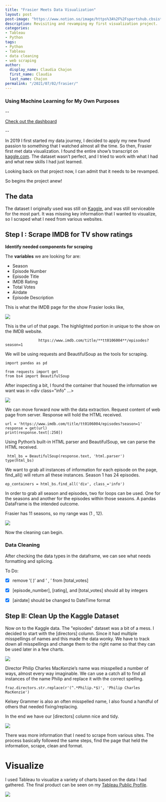 ```yaml
---
title: "Frasier Meets Data Visualization"
layout: post
post-image: "https://www.notion.so/image/https%3A%2F%2Fsportshub.cbsistatic.com%2Fi%2F2021%2F03%2F29%2Faf68ed8d-868c-47f0-b0f4-8ed3d7de7bee%2Ffrasier-getty-images-20103081.jpg?table=block&id=758b48a0-205c-4da0-8a73-4dd5398d353d&spaceId=279e2bad-bc05-4d2f-87de-ee82b8c06c0d&width=2000&userId=34b2b6cc-b80c-4b90-81e2-681ac9e1772c&cache=v2"
description: Revisiting and revamping my first visualization project.
categories:
- Tableau
- Python
tags:
- Python
- Tableau
- data cleaning
- web scraping
author:
  display_name: Claudia Chajon
  first_name: Claudia
  last_name: Chajon
permalink: "/2021/07/02/frasier/"
---
```

<h3>Using Machine Learning for My Own Purposes</h3>

--

[Check out the dashboard](https://public.tableau.com/app/profile/claudia.chajon/viz/MyComfortShowFrasier/Dashboard1)


--

In 2019 I first started my data journey, I decided to apply my new found passion to something that I watched almost all the time. So then, Frasier first  met data visualization. I found the entire show’s transcript on [kaggle.com](http://kaggle.com/). The dataset wasn’t perfect, and I tried to work with what I had and what new skills I had just learned.

Looking back on that project now, I can admit that it needs to be revamped.

So begins the project anew!


## The data

The dataset I originally used was still on [Kaggle](http://kaggle.com), and was still serviceable for the most part. It was missing key information that I wanted to visualize, so I scraped what I need from various websites.

## Step I : Scrape IMDB for TV show ratings

**Identify needed components for scraping**

The **variables** we are looking for are:

- Season
- Episode Number
- Episode Title
- IMDB Rating
- Total Votes
- Airdate
- Episode Description



This is what the IMDB page for the show Frasier looks like,

![](/assets/images/blog_post_images/inspect.png)


This is the url of that page. The highlighted portion in unique to the show on the IMDB website.

                   https://www.imdb.com/title/**tt0106004**/episodes?season=1

We will be using requests and BeautifulSoup as the tools for scraping.

```
import pandas as pd

from requests import get
from bs4 import BeautifulSoup
```

After inspecting a bit, I found the container that housed the information we want was in <div class="info" ...> </div>

![](/assets/images/blog_post_images/inspect2.png)


We can move forward now with the data extraction. Request content of web page from server. Response will hold the HTML received.


```
url = 'https://www.imdb.com/title/tt0106004/episodes?season=1'
response = get(url)
print(response.text[:250])
```


Using Python’s built-in HTML parser and BeautifulSoup, we can parse the HTML received.

```
 html_bs = BeautifulSoup(response.text, 'html.parser')
type(html_bs)
```


We want to grab all instances of information for each episode on the page, find_all() will return all these instances. Season 1 has 24 episodes.

```
ep_containers = html_bs.find_all('div', class_='info')
```



In order to grab all season and episodes, two for loops can be used. One for the seasons and another for the episodes within those seasons. A pandas DataFrame is the intended outcome.

Frasier has 11 seasons, so my range was (1 , 12).

![](/assets/images/blog_post_images/fraj_1.png)


Now the cleaning can begin.



### Data Cleaning

After checking the data types in the dataframe, we can see what needs formatting and splicing.

To Do:

- [x]  remove ‘( )’ and ‘ , ’ from [total_votes]
- [x]  [episode_number], [rating], and [total_votes] should all by integers
- [x]  [airdate] should be changed to DateTime format


## Step II: Clean Up the Kaggle Dataset

Now on to the Kaggle data. The "episodes" dataset was a bit of a mess. I decided to start with the [directors] column. Since it had multiple misspellings of names and this made the data wonky. We have to track down all misspellings and change them to the right name so that they can be used later in a few charts.

![](/assets/images/blog_post_images/fraj_2.png)


Director Philip Charles MacKenzie’s name was misspelled a number of ways, almost every way imaginable. We can use a catch all to find all instances of the name Philip and replace it with the correct spelling. 


```
fraz.directors.str.replace(r'(^.*Philip.*$)', 'Philip Charles MacKenzie')
```


Kelsey Grammer is also an often misspelled name, I also found a handful of others that needed fixing/replacing.

In the end we have our [directors] column nice and tidy. 

![](/assets/images/blog_post_images/fraj_3.png)


There was more information that I need to scrape from various sites. The process basically followed the same steps, find the page that held the information, scrape, clean and format. 


# Visualize

I used Tableau to visualize a variety of charts based on the data I had gathered. The final product can be seen on my [Tableau Public Profile](https://public.tableau.com/app/profile/claudia.chajon/viz/MyComfortShowFrasier/Dashboard1).

![](/assets/images/blog_post_images/niles.jpg)

